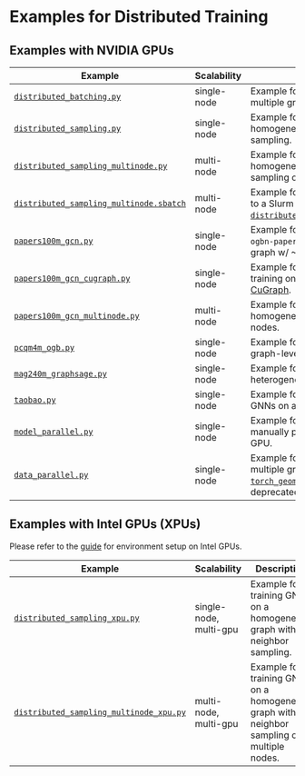 # Examples for Distributed Training

## Examples with NVIDIA GPUs

| Example                                                                            | Scalability | Description                                                                                                                                                                                                                                                                                     |
| ---------------------------------------------------------------------------------- | ----------- | ----------------------------------------------------------------------------------------------------------------------------------------------------------------------------------------------------------------------------------------------------------------------------------------------- |
| [`distributed_batching.py`](./distributed_batching.py)                             | single-node | Example for training GNNs on multiple graphs.                                                                                                                                                                                                                                                   |
| [`distributed_sampling.py`](./distributed_sampling.py)                             | single-node | Example for training GNNs on a homogeneous graph with neighbor sampling.                                                                                                                                                                                                                        |
| [`distributed_sampling_multinode.py`](./distributed_sampling_multinode.py)         | multi-node  | Example for training GNNs on a homogeneous graph with neighbor sampling on multiple nodes.                                                                                                                                                                                                      |
| [`distributed_sampling_multinode.sbatch`](./distributed_sampling_multinode.sbatch) | multi-node  | Example for submitting a training job to a Slurm cluster using [`distributed_sampling_multi_node.py`](./distributed_sampling_multinode.py).                                                                                                                                                     |
| [`papers100m_gcn.py`](./papers100m_gcn.py)                                         | single-node | Example for training GNNs on the `ogbn-papers100M` homogeneous graph w/ ~1.6B edges.                                                                                                                                                                                                            |
| [`papers100m_gcn_cugraph.py`](./papers100m_gcn_cugraph.py%60)                      | single-node | Example for accelerating GNN training on `ogbn-papers100M` using [CuGraph](...).                                                                                                                                                                                                                |
| [`papers100m_gcn_multinode.py`](./papers100m_gcn_multinode.py)                     | multi-node  | Example for training GNNs on a homogeneous graph on multiple nodes.                                                                                                                                                                                                                             |
| [`pcqm4m_ogb.py`](./pcqm4m_ogb.py)                                                 | single-node | Example for training GNNs for a graph-level regression task.                                                                                                                                                                                                                                    |
| [`mag240m_graphsage.py`](./mag240m_graphsage.py)                                   | single-node | Example for training GNNs on a large heterogeneous graph.                                                                                                                                                                                                                                       |
| [`taobao.py`](./taobao.py)                                                         | single-node | Example for training link prediction GNNs on a heterogeneous graph.                                                                                                                                                                                                                             |
| [`model_parallel.py`](./model_parallel.py)                                         | single-node | Example for model parallelism by manually placing layers on each GPU.                                                                                                                                                                                                                           |
| [`data_parallel.py`](./data_parallel.py)                                           | single-node | Example for training GNNs on multiple graphs. Note that [`torch_geometric.nn.DataParallel`](https://pytorch-geometric.readthedocs.io/en/latest/modules/nn.html#torch_geometric.nn.data_parallel.DataParallel) is deprecated and [discouraged](https://github.com/pytorch/pytorch/issues/65936). |

## Examples with Intel GPUs (XPUs)

Please refer to the [guide](https://github.com/pyg-team/pytorch_geometric/tree/master/benchmark/multi_gpu/training#running-benchmark-on-intel-gpu) for environment setup on Intel GPUs.

| Example                                                                            | Scalability            | Description                                                                                |
| ---------------------------------------------------------------------------------- | ---------------------- | ------------------------------------------------------------------------------------------ |
| [`distributed_sampling_xpu.py`](./distributed_sampling_xpu.py)                     | single-node, multi-gpu | Example for training GNNs on a homogeneous graph with neighbor sampling.                   |
| [`distributed_sampling_multinode_xpu.py`](./distributed_sampling_multinode_xpu.py) | multi-node, multi-gpu  | Example for training GNNs on a homogeneous graph with neighbor sampling on multiple nodes. |
